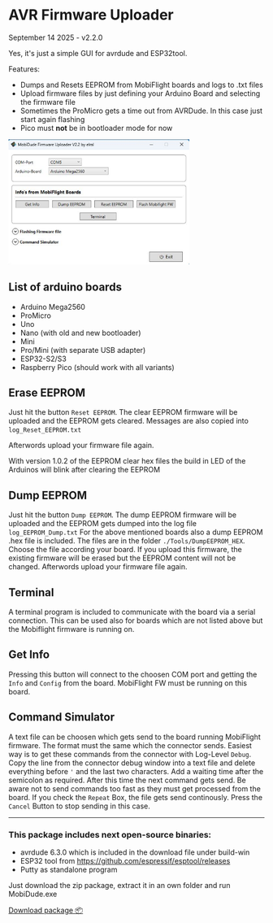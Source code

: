 ﻿# AVR Firmware Uploader

September 14 2025 - v2.2.0

Yes, it's just a simple GUI for avrdude and ESP32tool.

Features:
- Dumps and Resets EEPROM from MobiFlight boards and logs to .txt files
- Upload firmware files by just defining your Arduino Board and selecting the firmware file
- Sometimes the ProMicro gets a time out from AVRDude. In this case just start again flashing
- Pico must **not** be in bootloader mode for now

<img src="info/interface-220.jpg" width="356"/>


## List of arduino boards

- Arduino Mega2560
- ProMicro
- Uno
- Nano (with old and new bootloader)
- Mini
- Pro/Mini (with separate USB adapter)
- ESP32-S2/S3
- Raspberry Pico (should work with all variants)

## Erase EEPROM

Just hit the button `Reset EEPROM`.
The clear EEPROM firmware will be uploaded and the EEPROM gets cleared. Messages are also copied into `log_Reset_EEPROM.txt`

Afterwords upload your firmware file again.

With version 1.0.2 of the EEPROM clear hex files the build in LED of the Arduinos will blink after clearing the EEPROM

## Dump EEPROM

Just hit the button `Dump EEPROM`.
The dump EEPROM firmware will be uploaded and the EEPROM gets dumped into the log file `log_EEPROM_Dump.txt`
For the above mentioned boards also a dump EEPROM .hex file is included.
The files are in the folder `./Tools/DumpEEPROM_HEX`.
Choose the file according your board.
If you upload this firmware, the existing firmware will be erased but the EEPROM content will not be changed.
Afterwords upload your firmware file again.

## Terminal

A terminal program is included to communicate with the board via a serial connection.
This can be used also for boards which are not listed above but the Mobiflight firmware is running on.

## Get Info

Pressing this button will connect to the choosen COM port and getting the `Info` and `Config` from the board.
MobiFlight FW must be running on this board.

## Command Simulator

A text file can be choosen which gets send to the board running MobiFlight firmware.
The format must the same which the connector sends. Easiest way is to get these commands from the connector with Log-Level `Debug`.
Copy the line from the connector debug window into a text file and delete everything before `'` and the last two characters.
Add a waiting time after the semicolon as required. After this time the next command gets send.
Be aware not to send commands too fast as they must get processed from the board.
If you check the `Repeat` Box, the file gets send continously.
Press the `Cancel` Button to stop sending in this case.

---

### This package includes next open-source binaries:

 - avrdude 6.3.0 which is included in the download file under build-win
 - ESP32 tool from https://github.com/espressif/esptool/releases
 - Putty as standalone program

Just download the zip package, extract it in an own folder and run MobiDude.exe


[Download package 📦](https://github.com/elral/MobiDude/releases/download/2.0.0/MobiDude-2.2.0.zip)